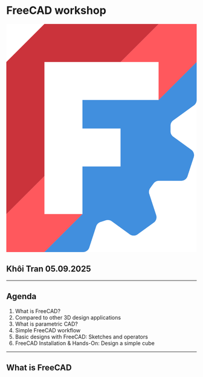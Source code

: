 # FreeCAD workshop

![alt text](freecad_logo.png)

## Khôi Tran 05.09.2025

---

## Agenda

1. What is FreeCAD?
2. Compared to other 3D design applications
3. What is parametric CAD?
4. Simple FreeCAD workflow
5. Basic designs with FreeCAD: Sketches and operators
7. FreeCAD Installation & Hands-On: Design a simple cube

---

## What is FreeCAD